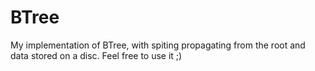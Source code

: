 # BTree
My implementation of BTree, with spiting propagating from the root and data stored on a disc. Feel free to use it ;)
